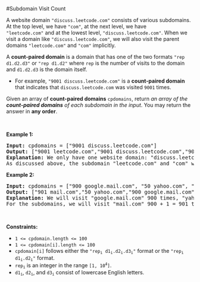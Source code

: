 #Subdomain Visit Count
<p>A website domain <code>"discuss.leetcode.com"</code> consists of various subdomains. At the top level, we have <code>"com"</code>, at the next level, we have <code>"leetcode.com"</code> and at the lowest level, <code>"discuss.leetcode.com"</code>. When we visit a domain like <code>"discuss.leetcode.com"</code>, we will also visit the parent domains <code>"leetcode.com"</code> and <code>"com"</code> implicitly.</p>
<p>A <strong>count-paired domain</strong> is a domain that has one of the two formats <code>"rep d1.d2.d3"</code> or <code>"rep d1.d2"</code> where <code>rep</code> is the number of visits to the domain and <code>d1.d2.d3</code> is the domain itself.</p>
<ul>
<li>For example, <code>"9001 discuss.leetcode.com"</code> is a <strong>count-paired domain</strong> that indicates that <code>discuss.leetcode.com</code> was visited <code>9001</code> times.</li>
</ul>
<p>Given an array of <strong>count-paired domains</strong> <code>cpdomains</code>, return <em>an array of the <strong>count-paired domains</strong> of each subdomain in the input</em>. You may return the answer in <strong>any order</strong>.</p>
<p> </p>
<p><strong class="example">Example 1:</strong></p>
<pre><strong>Input:</strong> cpdomains = ["9001 discuss.leetcode.com"]
<strong>Output:</strong> ["9001 leetcode.com","9001 discuss.leetcode.com","9001 com"]
<strong>Explanation:</strong> We only have one website domain: "discuss.leetcode.com".
As discussed above, the subdomain "leetcode.com" and "com" will also be visited. So they will all be visited 9001 times.
</pre>
<p><strong class="example">Example 2:</strong></p>
<pre><strong>Input:</strong> cpdomains = ["900 google.mail.com", "50 yahoo.com", "1 intel.mail.com", "5 wiki.org"]
<strong>Output:</strong> ["901 mail.com","50 yahoo.com","900 google.mail.com","5 wiki.org","5 org","1 intel.mail.com","951 com"]
<strong>Explanation:</strong> We will visit "google.mail.com" 900 times, "yahoo.com" 50 times, "intel.mail.com" once and "wiki.org" 5 times.
For the subdomains, we will visit "mail.com" 900 + 1 = 901 times, "com" 900 + 50 + 1 = 951 times, and "org" 5 times.
</pre>
<p> </p>
<p><strong>Constraints:</strong></p>
<ul>
<li><code>1 &lt;= cpdomain.length &lt;= 100</code></li>
<li><code>1 &lt;= cpdomain[i].length &lt;= 100</code></li>
<li><code>cpdomain[i]</code> follows either the <code>"rep<sub>i</sub> d1<sub>i</sub>.d2<sub>i</sub>.d3<sub>i</sub>"</code> format or the <code>"rep<sub>i</sub> d1<sub>i</sub>.d2<sub>i</sub>"</code> format.</li>
<li><code>rep<sub>i</sub></code> is an integer in the range <code>[1, 10<sup>4</sup>]</code>.</li>
<li><code>d1<sub>i</sub></code>, <code>d2<sub>i</sub></code>, and <code>d3<sub>i</sub></code> consist of lowercase English letters.</li>
</ul>
